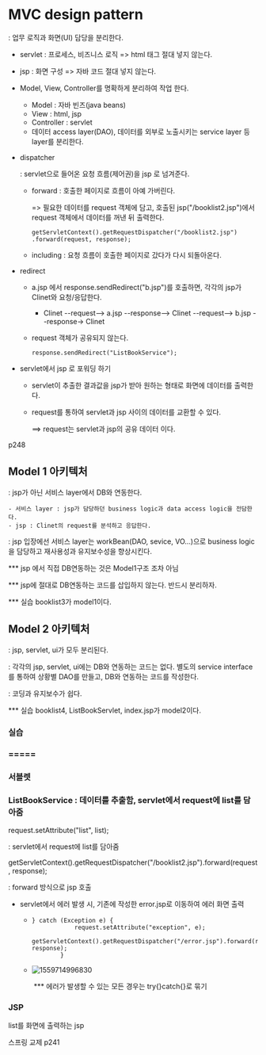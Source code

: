 

# MVC design pattern

: 업무 로직과 화면(UI) 담당을 분리한다.

- servlet : 프로세스, 비즈니스 로직	=> html 태그 절대  넣지 않는다.
- jsp : 화면 구성 	=> 자바 코드 절대 넣지 않는다.



- Model, View, Controller를 명확하게 분리하여 작업 한다.

  - Model : 자바 빈즈(java beans)
  - View : html, jsp
  - Controller : servlet
  - 데이터 access layer(DAO), 데이터를 외부로 노출시키는 service layer 등 layer를 분리한다.

  

- dispatcher 

  : servlet으로 들어온 요청 흐름(제어권)을 jsp 로 넘겨준다.

  - forward : 호출한 페이지로 흐름이 아예 가버린다.	

    =>	필요한 데이터를 request 객체에 담고, 호출된 jsp("/booklist2.jsp")에서 request 객체에서 데이터를 꺼낸 뒤 출력한다.

    ```
    getServletContext().getRequestDispatcher("/booklist2.jsp")
    .forward(request, response);
    ```

    

  - including : 요청 흐름이 호출한 페이지로 갔다가 다시 되돌아온다.

  

- redirect 

  - a.jsp 에서 response.sendRedirect("b.jsp")를 호출하면, 각각의 jsp가 Clinet와 요청/응답한다. 

    - Clinet --request--> a.jsp --response--> Clinet --request--> b.jsp --response-> Clinet

  - request 객체가 공유되지 않는다. 

    ```
    response.sendRedirect("ListBookService");
    ```

    

- servlet에서 jsp 로 포워딩 하기

  - servlet이 추출한 결과값을 jsp가 받아 원하는 형태로 화면에 데이터를 출력한다. 

  - request를 통하여 servlet과 jsp 사이의 데이터를 교환할 수 있다.

    ==> request는 servlet과 jsp의 공유 데이터 이다.

p248



## Model 1 아키텍처

:  jsp가 아닌 서비스 layer에서 DB와 연동한다.

	- 서비스 layer : jsp가 담당하던 business logic과 data access logic을 전담한다. 
	- jsp : Clinet의 request를 분석하고 응답한다.

: jsp 입장에선 서비스 layer는 workBean(DAO, sevice, VO...)으로 business logic을 담당하고 재사용성과 유지보수성을 향상시킨다.



*** jsp 에서 직접 DB연동하는 것은 Model1구조 조차 아님

*** jsp에 절대로 DB연동하는 코드를 삽입하지 않는다. 반드시 분리하자.

*** 실습 booklist3가 model1이다.



## Model 2 아키텍처

: jsp, servlet, ui가 모두 분리된다.

: 각각의 jsp, servlet, ui에는 DB와 연동하는 코드는 없다. 별도의 service interface를 통하여 상황별 DAO를 만들고,  DB와 연동하는 코드를 작성한다.

: 코딩과 유지보수가 쉽다.

*** 실습 booklist4, ListBookServlet, index.jsp가 model2이다.



### 실습

### =====

### 서블렛

### ListBookService : 데이터를 추출함, servlet에서 request에 list를 담아줌

request.setAttribute("list", list);

: servlet에서 request에 list를 담아줌

getServletContext().getRequestDispatcher("/booklist2.jsp").forward(request, response);

: forward 방식으로 jsp 호출

- servlet에서 에러 발생 시, 기존에 작성한 error.jsp로 이동하여 에러 화면 출력

  - ```
    } catch (Exception e) {
      			request.setAttribute("exception", e);
      			getServletContext().getRequestDispatcher("/error.jsp").forward(request, response);
      		}
    ```

  - ![1559714996830](C:\Users\student\AppData\Roaming\Typora\typora-user-images\1559714996830.png)

    ​	*** 에러가 발생할 수  있는 모든 경우는 try{}catch{}로 묶기

### JSP

list를 화면에 출력하는 jsp 

스프링 교제 p241

## 